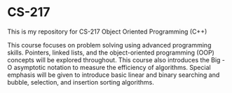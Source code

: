# CS-217

This is my repository for CS-217 Object Oriented Programming (C++)


This course focuses on problem solving using advanced programming skills. Pointers, linked lists, and the object-oriented programming (OOP) concepts will be explored throughout. This course also introduces the Big - O asymptotic notation to measure the efficiency of algorithms. Special emphasis will be given to introduce basic linear and binary searching and bubble, selection, and insertion sorting algorithms.
